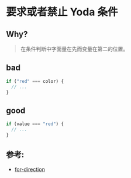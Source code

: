 # 要求或者禁止 Yoda 条件

## Why?

> 在条件判断中字面量在先而变量在第二的位置。

## bad

```js
if ("red" === color) {
  // ...
}
```

## good

```js
if (value === "red") {
  // ...
}
```

## 参考:

- [for-direction](https://eslint.org/docs/rules/for-direction)

